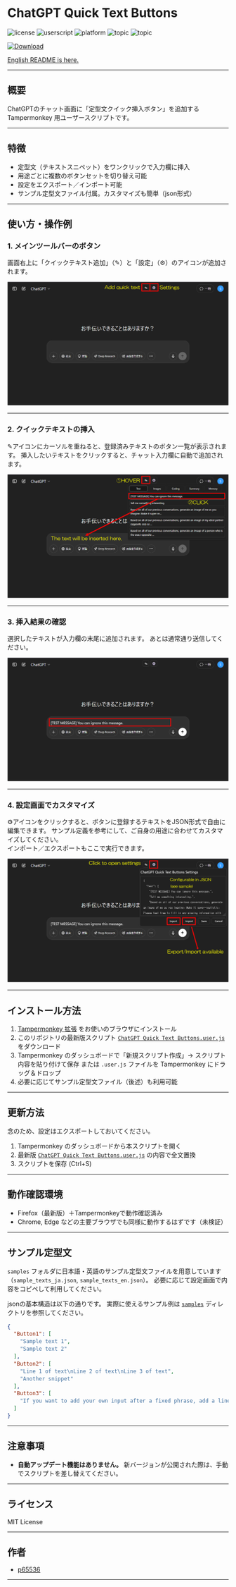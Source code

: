 # ChatGPT Quick Text Buttons
![license](https://img.shields.io/badge/license-MIT-green)
![userscript](https://img.shields.io/badge/userscript-Tampermonkey-blueviolet)
![platform](https://img.shields.io/badge/platform-ChatGPT-lightgrey)
![topic](https://img.shields.io/badge/topic-quick_insert-fcc203)
![topic](https://img.shields.io/badge/topic-productivity-40c057)

[![Download](https://img.shields.io/badge/Download-ChatGPT_Quick_Text_Buttons.user.js-blue?style=flat-square&logo=download)](https://github.com/p65536/ChatGPT-Quick-Text-Buttons/raw/main/ChatGPT%20Quick%20Text%20Buttons.user.js)

[English README is here.](./README.md)

---

## 概要

ChatGPTのチャット画面に「定型文クイック挿入ボタン」を追加する Tampermonkey 用ユーザースクリプトです。

---

## 特徴

* 定型文（テキストスニペット）をワンクリックで入力欄に挿入
* 用途ごとに複数のボタンセットを切り替え可能
* 設定をエクスポート／インポート可能
* サンプル定型文ファイル付属。カスタマイズも簡単（json形式）

---

## 使い方・操作例

### 1. メインツールバーのボタン

画面右上に「クイックテキスト追加」（✎）と「設定」（⚙️）のアイコンが追加されます。

![メインツールバー（クイックテキスト追加・設定ボタン）](./docs/cqtb_001.png)

---

### 2. クイックテキストの挿入

✎アイコンにカーソルを重ねると、登録済みテキストのボタン一覧が表示されます。
挿入したいテキストをクリックすると、チャット入力欄に自動で追加されます。

![クイックテキストの選択と挿入](./docs/cqtb_002.png)

---

### 3. 挿入結果の確認

選択したテキストが入力欄の末尾に追加されます。
あとは通常通り送信してください。

![入力欄にテキストが挿入された様子](./docs/cqtb_003.png)

---

### 4. 設定画面でカスタマイズ

⚙️アイコンをクリックすると、ボタンに登録するテキストをJSON形式で自由に編集できます。
サンプル定義を参考にして、ご自身の用途に合わせてカスタマイズしてください。  
インポート／エクスポートもここで実行できます。

![設定画面：JSON形式で定義を編集](./docs/cqtb_004.png)

---

## インストール方法

1. [Tampermonkey 拡張](https://www.tampermonkey.net/) をお使いのブラウザにインストール
2. このリポジトリの最新版スクリプト
   [`ChatGPT Quick Text Buttons.user.js`](./ChatGPT%20Quick%20Text%20Buttons.user.js) をダウンロード
3. Tampermonkey のダッシュボードで「新規スクリプト作成」→ スクリプト内容を貼り付けて保存
   または `.user.js` ファイルを Tampermonkey にドラッグ＆ドロップ
4. 必要に応じてサンプル定型文ファイル（後述）も利用可能

---

## 更新方法

念のため、設定はエクスポートしておいてください。

1. Tampermonkey のダッシュボードから本スクリプトを開く
2. 最新版 [`ChatGPT Quick Text Buttons.user.js`](./ChatGPT%20Quick%20Text%20Buttons.user.js) の内容で全文置換
3. スクリプトを保存 (Ctrl+S)

---

## 動作確認環境

* Firefox（最新版）＋Tampermonkeyで動作確認済み
* Chrome, Edge などの主要ブラウザでも同様に動作するはずです（未検証）

---

## サンプル定型文

`samples` フォルダに日本語・英語のサンプル定型文ファイルを用意しています（`sample_texts_ja.json`, `sample_texts_en.json`）。
必要に応じて設定画面で内容をコピペして利用してください。

jsonの基本構造は以下の通りです。
実際に使えるサンプル例は [`samples`](./samples) ディレクトリを参照してください。

```json
{
  "Button1": [
    "Sample text 1",
    "Sample text 2"
  ],
  "Button2": [
    "Line 1 of text\nLine 2 of text\nLine 3 of text",
    "Another snippet"
  ],
  "Button3": [
    "If you want to add your own input after a fixed phrase, add a line break at the end.\n\n"
  ]
}
```

---

## 注意事項

* **自動アップデート機能はありません。**
  新バージョンが公開された際は、手動でスクリプトを差し替えてください。

---

## ライセンス

MIT License

---

## 作者

* [p65536](https://github.com/p65536)

---
